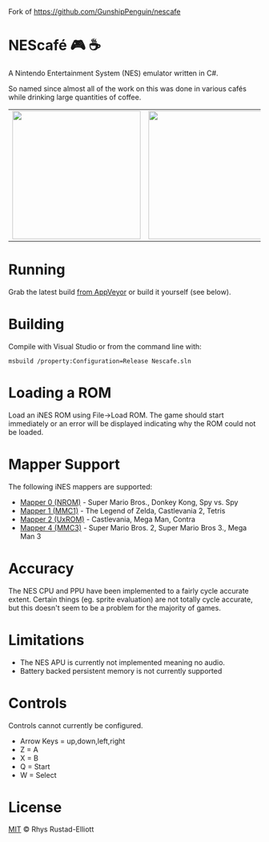Fork of https://github.com/GunshipPenguin/nescafe

# NEScafé :video_game: :coffee:

A Nintendo Entertainment System (NES) emulator written in C#.

So named since almost all of the work on this was done in various cafés while
drinking large quantities of coffee.

<table align="center">
    <tr>
        <td>
            <img src="https://i.imgur.com/xrJ6Yir.gif" width="256px">
        </td>
        <td>
            <img src="https://i.imgur.com/Wjd4onH.gif" width="256px">
        </td>
        <td>
            <img src="https://i.imgur.com/rYfov9J.gif" width="256px">
        </td>
    </tr>
</table>

# Running

Grab the latest build [from AppVeyor](https://ci.appveyor.com/project/GunshipPenguin/nescafe/build/artifacts) or build it yourself (see below).

# Building

Compile with Visual Studio or from the command line with:

`msbuild /property:Configuration=Release Nescafe.sln`

# Loading a ROM

Load an iNES ROM using File->Load ROM. The game should start immediately
or an error will be displayed indicating why the ROM could not be loaded.

# Mapper Support

The following iNES mappers are supported:

- [Mapper 0 (NROM)](https://wiki.nesdev.com/w/index.php/NROM) - Super Mario Bros., Donkey Kong, Spy vs. Spy
- [Mapper 1 (MMC1)](https://wiki.nesdev.com/w/index.php/MMC1) - The Legend of Zelda, Castlevania 2, Tetris
- [Mapper 2 (UxROM)](https://wiki.nesdev.com/w/index.php/UxROM) - Castlevania, Mega Man, Contra
- [Mapper 4 (MMC3)](https://wiki.nesdev.com/w/index.php/MMC3) - Super Mario Bros. 2, Super Mario Bros 3., Mega Man 3

# Accuracy

The NES CPU and PPU have been implemented to a fairly cycle accurate extent. Certain things (eg. sprite evaluation) are not totally cycle accurate, but this doesn't seem to be a problem for the majority of games.

# Limitations

- The NES APU is currently not implemented meaning no audio.
- Battery backed persistent memory is not currently supported

# Controls

Controls cannot currently be configured.

- Arrow Keys = up,down,left,right
- Z = A
- X = B
- Q = Start
- W = Select

# License

[MIT](https://github.com/GunshipPenguin/nescafe/blob/master/LICENSE) © Rhys Rustad-Elliott

